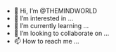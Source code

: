 - 👋 Hi, I’m @THEMINDWORLD
- 👀 I’m interested in ...
- 🌱 I’m currently learning ...
- 💞️ I’m looking to collaborate on ...
- 📫 How to reach me ...

<!---
THEMINDWORLD/THEMINDWORLD is a ✨ special ✨ repository because its `README.md` (this file) appears on your GitHub profile.
You can click the Preview link to take a look at your changes.
--->
